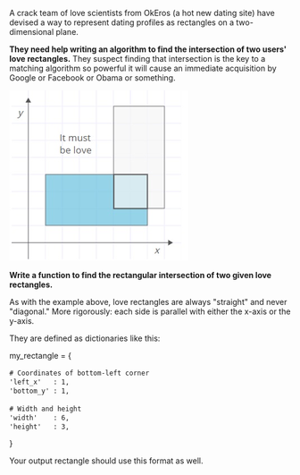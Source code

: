 A crack team of love scientists from OkEros (a hot new dating site) have devised a way to represent dating profiles as rectangles on a two-dimensional plane.

**They need help writing an algorithm to find the intersection of two users' love rectangles.**
They suspect finding that intersection is the key to a matching algorithm so powerful it will cause an immediate acquisition by Google or Facebook or Obama or something.

![alt text](https://github.com/juliehub/python-practice/blob/master/rectangular-love.jpg?raw=true)

**Write a function to find the rectangular intersection of two given love rectangles.**

As with the example above, love rectangles are always "straight" and never "diagonal." More rigorously: each side is parallel with either the x-axis or the y-axis.

They are defined as dictionaries like this:

  my_rectangle = {

    # Coordinates of bottom-left corner
    'left_x'   : 1,
    'bottom_y' : 1,

    # Width and height
    'width'    : 6,
    'height'   : 3,

}

Your output rectangle should use this format as well.
